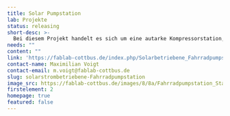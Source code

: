 ```yaml
---
title: Solar Pumpstation
lab: Projekte
status: releasing
short-desc: >-
  Bei diesem Projekt handelt es sich um eine autarke Kompressorstation, die sich durch ein Solarpanel selbst mit Strom versorgt. Die Fahrradpumpstation ist das erste Projekt des Fablabs Cottbus und wurde durch den Ideenwettbewerb der BTU Cottbus gefördert.
needs: ""
content: ""
link: 'https://fablab-cottbus.de/index.php/Solarbetriebene_Fahrradpumpstation'
contact-name: Maximilian Voigt
contact-email: m.voigt@fablab-cottbus.de
slug: solarstrombetriebene-Fahrradpumpstation
image_src: https://fablab-cottbus.de/images/8/8a/Fahrradpumpstation_Standort.JPG
firstelement: 2
homepage: true
featured: false
---
```


